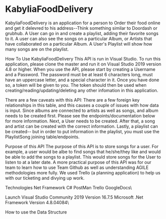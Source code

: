 # KabyliaFoodDelivery


KabyliaFoodDelivery is an application for a person to Order their food online and get it delevred to his address--Think something similar to Doordash or grubhub. A User can go in and create a playlist, adding their favorite songs to it. A user can also see the songs on a particular Album, or Artists that have collaborated on a particular Album. A User's Playlist will show how many songs are on the playlist.

How To Use KabyliaFoodDelivery
This API is run in Visual Studio. To run this application, please clone the master and run it on Visual Studio 2019 version 4.8 or higher. When you use the API, please start by creating a Username and a Password. The password must be at least 6 characters long, must have an uppercase letter, and a special character in it. Once you have done so, a token will be given to you. The token should then be used when creating/reading/updating/deleting any other infomation in this application.

There are a few caveats with this API:
There are a few foreign key relationships in this table, and this causes a couple of issues with how data is input. Since albums are connected to artists as well as songs, and album needs to be created first. Please see the endpoints/documentation below for more information. Next, a User needs to be created. After that, a song and artist can be created with the correct information. Lastly, a playlist can be created-- but in order to put information in the playlist, you must use the PlaylistSong joining table/endpoints.

Purpose of this API
The purpose of this API is to store songs for a user. For example, a user would be albe to find songs that he/she/they like and would be able to add the songs to a playlist. This would store songs for the User to listen to at a later date.
A more practical purpose of this API was for our team to learn how to use Team Github as well as understanding AGILE methodologies more fully. We used Trello (a planning application) to help us with our ticketing and divying up work.

Technologies
Net Framework C#
PostMan
Trello
GoogleDocs\

Launch
Visual Studio Community 2019 Version 16.7.5
Microsoft .Net Framework Version 4.8.04084\

How to use the
Data Structure

